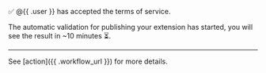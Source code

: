 :white_check_mark: @{{ .user }} has accepted the terms of service.

The automatic validation for publishing your extension has started, you will see the result in ~10 minutes :hourglass_flowing_sand:.

---
See [action]({{ .workflow_url }}) for more details.

